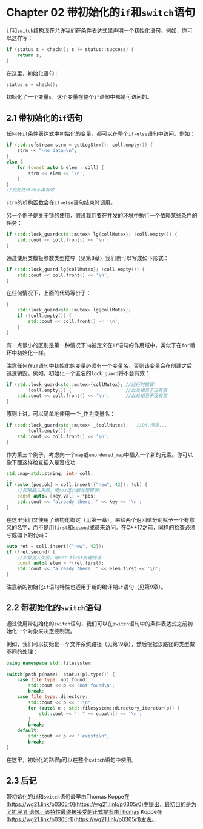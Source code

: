# Chapter 02 带初始化的`if`和`switch`语句

`if`和`switch`结构现在允许我们在条件表达式里声明一个初始化语句。例如，你可以这样写：

```cpp
if (status s = check(); s != status::success) {
    return s;
}
```

在这里，初始化语句：

```cpp
status s = check();
```

初始化了一个变量`s`，这个变量在整个`if`语句中都是可访问的。

## 2.1 带初始化的`if`语句

任何在`if`条件表达式中初始化的变量，都可以在整个`if-else`语句中访问。例如：

```cpp
if (std::ofstream strm = getLogStrm(); coll.empty()) {
    strm << "<no data>\n";
}
else {
    for (const auto & elem : coll) {
        strm << elem << '\n';
    }
}
//到此处strm不再有效
```

`strm`的析构函数会在`if-else`语句结束时调用。

另一个例子是关于锁的使用，假设我们要在并发的环境中执行一个依赖某些条件的任务：

```cpp
if (std::lock_guard<std::mutex> lg{collMutex}; !coll.empty()) {
    std::cout << coll.front() << '\n';
}
```

通过使用类模板参数类型推导（见第8章）我们也可以写成如下形式：

```cpp
if (std::lock_guard lg{collMutex}; !coll.empty()) {
    std::cout << coll.front() << '\n';
}
```

在任何情况下，上面的代码等价于：

```cpp
{
    std::lock_guard<std::mutex> lg{collMutex};
    if (!coll.empty()) {
        std::cout << coll.front() << '\n';
    }
}
```

有一点很小的区别是第一种情况下`lg`被定义在`if`语句的作用域中，类似于在`for`循环中初始化一样。

注意任何在`if`语句中初始化的变量必须有一个变量名，否则该变量会在创建之后迅速销毁。例如，初始化一个匿名的`lock_guard`将不会有效：

```cpp
if (std::lock_guard<std::mutex>{collMutex}; //运行时错误:
        !coll.empty()) {                    //此处相当于没有锁
    std::cout << coll.front() << '\n';      //此处相当于没有锁
}
```

原则上讲，可以简单地使用一个`_`作为变量名：

```cpp
if (std::lock_guard<std::mutex> _{collMutes};   //OK,但是...
        !coll.empty()) {
    std::cout << coll.front() << '\n';
}
```

作为第三个例子，考虑向一个`map`或`unordered_map`中插入一个新的元素。你可以像下面这样检查插入是否成功：

```cpp
std::map<std::string, int> coll;
...
if (auto [pos,ok] = coll.insert({"new", 42}); !ok) {
    //如果插入失败，用pos迭代器处理错误:
    const auto& [key,val] = *pos;
    std::cout << "already there: " << key << '\n';
}
```

在这里我们又使用了结构化绑定（见第一章），来给两个返回值分别赋予一个有意义的名字，而不是用`first`和`second`成员来访问。在C++17之前，同样的检查必须写成如下的代码：

```cpp
auto ret = coll.insert({"new", 42});
if (!ret.second) {
    //如果插入失败，用ret.first处理错误
    const auto& elem = *(ret.first);
    std::cout << "already there: " << elem.first << '\n';
}
```

注意新的初始化`if`语句特性也适用于新的编译期`if`语句（见第9章）。

## 2.2 带初始化的`switch`语句

通过使用带初始化的`switch`语句，我们可以在`switch`语句中的条件表达式之前初始化一个对象来决定控制流。

例如，我们可以初始化一个文件系统路径（见第19章），然后根据该路径的类型做不同的处理：

```cpp
using namespace std::filesystem;
...
switch(path p(name); status(p).type()) {
    case file_type::not_found:
        std::cout << p << "not found\n";
        break;
    case file_type::directory:
        std::cout << p << ":\n";
        for (auto& e : std::filesystem::directory_iterator(p)) {
            std::cout << "- " << e.path() << '\n';
        }
        break;
    default:
        std::cout << p << " exists\n";
        break;
}
```

在这里，初始化的路径`p`可以在整个`switch`语句中使用。

## 2.3 后记

带初始化的`if`和`switch`语句最早由Thomas Koppe在[https://wg21.link/p0305r0](https://wg21.link/p0305r0)中提出，最初目的是为了扩展`if`语句。该特性最终被接受的正式提案由Thomas Koppe在[https://wg21.link/p0305r1](https://wg21.link/p0305r1)发表。
